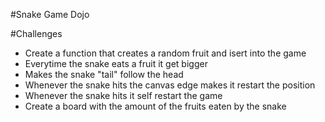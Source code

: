 #Snake Game Dojo

#Challenges 
 - Create a function that creates a random fruit and isert into the game
 - Everytime the snake eats a fruit it get bigger
 - Makes the snake "tail" follow the head
 - Whenever the snake hits the canvas edge makes it restart the position
 - Whenever the snake hits it self restart the game
 - Create a board with the amount of the fruits eaten by the snake